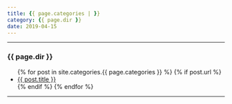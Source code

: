 ```yaml
---
title: {{ page.categories | }}
category: {{ page.dir }}
date: 2019-04-15
---
```


-----

<h3>{{ page.dir }}</h3>

<ul>
  {% for post in site.categories.{{ page.categories }} %}
    {% if post.url %}
        <li><a href="{{ post.url }}">{{ post.title }}</a></li>
    {% endif %}
  {% endfor %}
</ul>

-----